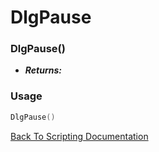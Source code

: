 # DlgPause

### DlgPause()
- ***Returns:*** 

### Usage

```Lua
DlgPause()
```


[Back To Scripting Documentation](../README.md)
